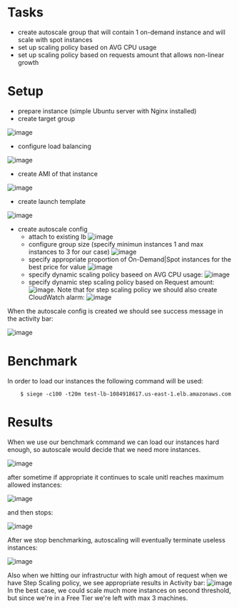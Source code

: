 # Tasks
* create autoscale group that will contain 1 on-demand instance and will scale with spot instances
* set up scaling policy based on AVG CPU usage
* set up scaling policy based on requests amount that allows non-linear growth

# Setup

* prepare instance (simple Ubuntu server with Nginx installed)
* create target group

![image](https://github.com/Nazar910/hsa-5/blob/main/L25/images/create-target-group.png?raw=true)
* configure load balancing

![image](https://github.com/Nazar910/hsa-5/blob/main/L25/images/configure-lb.png?raw=true)
* create AMI of that instance

![image](https://github.com/Nazar910/hsa-5/blob/main/L25/images/create-ami.png?raw=true)
* create launch template

![image](https://github.com/Nazar910/hsa-5/blob/main/L25/images/create-launch-template.png?raw=true)
* create autoscale config
    * attach to existing lb
![image](https://github.com/Nazar910/hsa-5/blob/main/L25/images/attach-autoscale-to-existing-lb.png?raw=true)
    * configure group size (specify minimun instances 1 and max instances to 3 for our case)
![image](https://github.com/Nazar910/hsa-5/blob/main/L25/images/group-size.png?raw=true)
    * specify appropriate proportion of On-Demand|Spot instances for the best price for value
![image](https://github.com/Nazar910/hsa-5/blob/main/L25/images/instance-purchase-options.png?raw=true)
    * specify dynamic scaling policy baseed on AVG CPU usage:
![image](https://github.com/Nazar910/hsa-5/blob/main/L25/images/scaling-policy-based-on-cpu.png?raw=true)
    * specify dynamic step scaling policy based on Request amount:
![image](https://github.com/Nazar910/hsa-5/blob/main/L25/images/step-scaling-policy.png?raw=true). Note that for step scaling policy we should also create CloudWatch alarm:
![image](https://github.com/Nazar910/hsa-5/blob/main/L25/images/cloudwatch-alarm.png?raw=true)

When the autoscale config is created we should see success message in the activity bar:

![image](https://github.com/Nazar910/hsa-5/blob/main/L25/images/success-message.png?raw=true)

# Benchmark

In order to load our instances the following command will be used:
```
    $ siege -c100 -t20m test-lb-1084918617.us-east-1.elb.amazonaws.com
```

# Results

When we use our benchmark command we can load our instances hard enough, so autoscale would decide that we need more instances.

![image](https://github.com/Nazar910/hsa-5/blob/main/L25/images/autoscale-reaction.png?raw=true)

after sometime if appropriate it continues to scale unitl reaches maximum allowed instances:

![image](https://github.com/Nazar910/hsa-5/blob/main/L25/images/scale-of-3rd-instance.png?raw=true)

and then stops:

![image](https://github.com/Nazar910/hsa-5/blob/main/L25/images/scaled-2-spots.png?raw=true)

After we stop benchmarking, autoscaling will eventually terminate useless instances:

![image](https://github.com/Nazar910/hsa-5/blob/main/L25/images/scale-down.png?raw=true)

Also when we hitting our infrastructur with high amout of request when we have Step Scaling policy, we see appropriate results in Activity bar:
![image](https://github.com/Nazar910/hsa-5/blob/main/L25/images/step-scaling-policy-in-action.png?raw=true)
In the best case, we could scale much more instances on second threshold, but since we're in a Free Tier we're left with max 3 machines.
